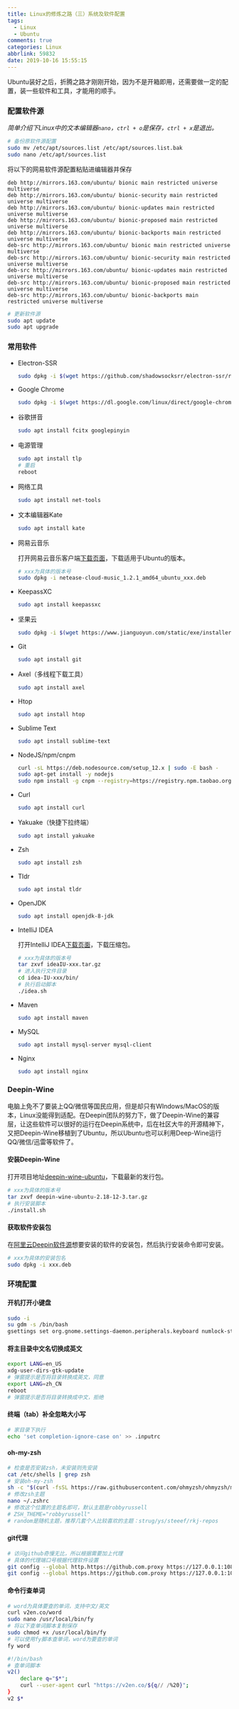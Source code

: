 ```yaml
---
title: Linux的修炼之路（三）系统及软件配置
tags:
  - Linux
  - Ubuntu
comments: true
categories: Linux
abbrlink: 59832
date: 2019-10-16 15:55:15
---
```


Ubuntu装好之后，折腾之路才刚刚开始，因为不是开箱即用，还需要做一定的配置，装一些软件和工具，才能用的顺手。

<!-- more -->

### 配置软件源

*简单介绍下Linux中的文本编辑器`nano`，`ctrl + o`是保存，`ctrl + x`是退出。*

``` bash
# 备份原软件源配置
sudo mv /etc/apt/sources.list /etc/apt/sources.list.bak
sudo nano /etc/apt/sources.list
```

将以下的网易软件源配置粘贴进编辑器并保存

``` text
deb http://mirrors.163.com/ubuntu/ bionic main restricted universe multiverse
deb http://mirrors.163.com/ubuntu/ bionic-security main restricted universe multiverse
deb http://mirrors.163.com/ubuntu/ bionic-updates main restricted universe multiverse
deb http://mirrors.163.com/ubuntu/ bionic-proposed main restricted universe multiverse
deb http://mirrors.163.com/ubuntu/ bionic-backports main restricted universe multiverse
deb-src http://mirrors.163.com/ubuntu/ bionic main restricted universe multiverse
deb-src http://mirrors.163.com/ubuntu/ bionic-security main restricted universe multiverse
deb-src http://mirrors.163.com/ubuntu/ bionic-updates main restricted universe multiverse
deb-src http://mirrors.163.com/ubuntu/ bionic-proposed main restricted universe multiverse
deb-src http://mirrors.163.com/ubuntu/ bionic-backports main restricted universe multiverse
```

``` bash
# 更新软件源
sudo apt update
sudo apt upgrade
```

### 常用软件

- Electron-SSR

  ``` bash
  sudo dpkg -i $(wget https://github.com/shadowsocksrr/electron-ssr/releases/download/v0.2.7/electron-ssr-0.2.7.deb) 
  ```

- Google Chrome

  ``` bash
  sudo dpkg -i $(wget https://dl.google.com/linux/direct/google-chrome-stable_current_amd64.deb) 
  ```
  
- 谷歌拼音

  ``` bash
  sudo apt install fcitx googlepinyin
  ```

- 电源管理

  ``` bash
  sudo apt install tlp
  # 重启
  reboot
  ```

- 网络工具

  ``` bash
  sudo apt install net-tools
  ```

- 文本编辑器Kate

  ``` bash
  sudo apt install kate
  ```
  
- 网易云音乐

  打开网易云音乐客户端[下载页面](https://music.163.com/#/download)，下载适用于Ubuntu的版本。

  ``` bash
  # xxx为具体的版本号
  sudo dpkg -i netease-cloud-music_1.2.1_amd64_ubuntu_xxx.deb
  ```

- KeepassXC

  ``` bash
  sudo apt install keepassxc
  ```

- 坚果云

  ``` bash
  sudo dpkg -i $(wget https://www.jianguoyun.com/static/exe/installer/ubuntu/nautilus_nutstore_amd64.deb) 
  ```

- Git

  ``` bash
  sudo apt install git
  ```

- Axel（多线程下载工具）

  ``` bash
  sudo apt install axel
  ```

- Htop

  ``` bash
  sudo apt install htop
  ```

- Sublime Text

  ``` bash
  sudo apt install sublime-text
  ```

- NodeJS/npm/cnpm

  ``` bash
  curl -sL https://deb.nodesource.com/setup_12.x | sudo -E bash -
  sudo apt-get install -y nodejs
  sudo npm install -g cnpm --registry=https://registry.npm.taobao.org
  ```

- Curl

  ``` bash
  sudo apt install curl
  ```

- Yakuake（快捷下拉终端）

  ``` bash
  sudo apt install yakuake
  ```

- Zsh

  ``` bash
  sudo apt install zsh
  ```

- Tldr

  ``` bash
  sudo apt instal tldr
  ```

- OpenJDK

  ``` bash
  sudo apt install openjdk-8-jdk
  ```

- IntelliJ IDEA

  打开IntelliJ IDEA[下载页面](https://www.jetbrains.com/idea/download/#section=linux)，下载压缩包。

  ``` bash
  # xxx为具体的版本号
  tar zxvf ideaIU-xxx.tar.gz
  # 进入执行文件目录
  cd idea-IU-xxx/bin/
  # 执行启动脚本
  ./idea.sh
  ```

- Maven

  ``` bash
  sudo apt install maven
  ```

- MySQL

  ``` bash
  sudo apt install mysql-server mysql-client
  ```
  
- Nginx

  ``` bash
  sudo apt install nginx
  ```
  
### Deepin-Wine

电脑上免不了要装上QQ/微信等国民应用，但是却只有WIndows/MacOS的版本，Linux没能得到适配。在Deepin团队的努力下，做了Deepin-Wine的兼容层，让这些软件可以很好的运行在Deepin系统中，后在社区大牛的开源精神下，又把Deepin-Wine移植到了Ubuntu，所以Ubuntu也可以利用Deep-Wine运行QQ/微信/迅雷等软件了。

#### 安装Deepin-Wine

打开项目地址[deepin-wine-ubuntu](https://github.com/wszqkzqk/deepin-wine-ubuntu/releases)，下载最新的发行包。

``` bash
# xxx为具体的版本号
tar zxvf deepin-wine-ubuntu-2.18-12-3.tar.gz
# 执行安装脚本
./install.sh
```

#### 获取软件安装包

在[阿里云Deepin软件源](https://mirrors.aliyun.com/deepin/pool/non-free/d/)想要安装的软件的安装包，然后执行安装命令即可安装。

``` bash
# xxx为具体的安装包名
sudo dpkg -i xxx.deb
```

### 环境配置

#### 开机打开小键盘

``` bash
sudo -i
su gdm -s /bin/bash
gsettings set org.gnome.settings-daemon.peripherals.keyboard numlock-state 'on'
```

#### 将主目录中文名切换成英文

``` bash
export LANG=en_US
xdg-user-dirs-gtk-update
# 弹窗提示是否将目录转换成英文，同意
export LANG=zh_CN
reboot
# 弹窗提示是否将目录转换成中文，拒绝
```

#### 终端（tab）补全忽略大小写

```bash
# 家目录下执行
echo 'set completion-ignore-case on' >> .inputrc
```

#### oh-my-zsh

```bash
# 检查是否安装zsh，未安装则先安装
cat /etc/shells | grep zsh 
# 安装oh-my-zsh
sh -c "$(curl -fsSL https://raw.githubusercontent.com/ohmyzsh/ohmyzsh/master/tools/install.sh)"
# 修改zsh主题
nano ~/.zshrc
# 修改这个位置的主题名即可，默认主题是robbyrussell
# ZSH_THEME="robbyrussell"
# random是随机主题，推荐几套个人比较喜欢的主题：strug/ys/steeef/rkj-repos
```

#### git代理

```bash
# 访问github奇慢无比，所以根据需要加上代理
# 具体的代理端口号根据代理软件设置
git config --global http.https://github.com.proxy https://127.0.0.1:1080
git config --global https.https://github.com.proxy https://127.0.0.1:1080
```

#### 命令行查单词

``` bash
# word为具体要查的单词，支持中文/英文
curl v2en.co/word
sudo nano /usr/local/bin/fy
# 将以下查单词脚本复制保存
sudo chmod +x /usr/local/bin/fy
# 可以使用fy脚本查单词，word为要查的单词
fy word
```

``` bash
#!/bin/bash
# 查单词脚本
v2() 
	declare q="$*";
	curl --user-agent curl "https://v2en.co/${q// /%20}";
}
v2 $*
```

